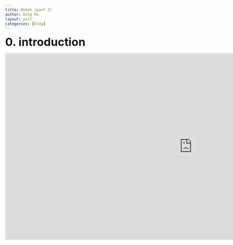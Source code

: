 ```yaml
---
title: Bokeh (part 2)
author: Ding Ma
layout: post
categories: [blog]
---
```


<span style="font-weight:bold;font-size:36px">0. introduction</span>

<embed src="https://dingma129.github.io/assets/active_image/bokeh/gapminder.html" width="1200" height="600">